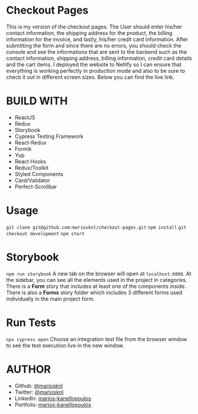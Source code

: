 # Checkout Pages

This is my version of the checkout pages. The User should enter his/her contact information, the shipping address for the product, the billing information for the invoice, and lastly, his/her credit card information. After submitting the form and since there are no errors, you should check the console and see the informations that are sent to the backend such as the contact information, shipping address, billing information, credit card details and the cart items. I deployed the website to Netlify so I can ensure that everything is working perfectly in production mode and also to be sure to check it out in different screen sizes. Below you can find the live link.

# BUILD WITH

- ReactJS
- Redux
- Storybook
- Cypress Testing Framework
- React-Redux
- Formik
- Yup
- React Hooks
- Redux/Toolkit
- Styled Components
- Card/Validator
- Perfect-Scrollbar

# Usage

`git clone git@github.com:mariosknl/checkout-pages.git`
`npm install`
`git checkout development`
`npm start`

# Storybook

`npm run storybook`
A new tab on the browser will open at `localhost:6006`. At the sidebar, you can see all the elements used in the project in categories. There is a <b>Form</b> story that includes at least one of the components inside. There is also a <b>Forms</b> story folder which includes 3 different forms used individually in the main project form.

# Run Tests

`npx cypress open`
Choose an integration test file from the browser window to see the test execution live in the new window.

# AUTHOR

- Github: [@mariosknl](https://github.com/mariosknl)
- Twitter: [@mariosknl](https://twitter.com/MariosKnl)
- Linkedln: [marios-kanellopoulos](https://www.linkedin.com/in/marios-kanellopoulos)
- Portfolio: [marios-kanellopoulos](https://marioskanellopoulos.com/)
